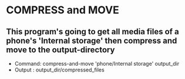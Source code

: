 
# COMPRESS and MOVE
This program's going to get all media files of a phone's 'Internal storage' then compress and move to the output-directory
----------------------------------------------------------------------
- Command: compress-and-move 'phone/Internal storage' output\_dir
- Output : output\_dir/compressed\_files
